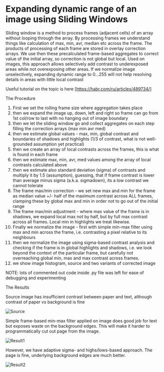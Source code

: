 # Expanding dynamic range of an image using Sliding Windows

Sliding window is a method to process frames (adjacent cells) of an array without looping through the array.
By processing frames we understand things like calculation of max, min, avr, median etc across the frame.
The products of processing of each frame are stored in overlay correction arrays.
We use then these precalculated frame-based aggregates to correct value of the initial array, so correction is not global but local.
Used on images, this approach allows selectively add contrast to underexposed areas while not overexposing other areas. 
If we normalize image unselectively, expanding dynamic range to 0...255 will not help resolving details in areas with little local contrast

Useful tutorial on the topic is here [https://habr.com/ru/articles/489734/]

The Procedure

1. First we set the rolling frame size where aggregation takes place
2. then we expand the image up, down, left and right so frame can go from 1st col/row to last with no hanging out of image boundary
3. then we let the sliding window go and collect aggregates on each step filling the correction arrays (max min avr med)
4. then we estimate global values - max, min, global contrast and boundaries of shadows and highlights (1/3 of contrast, what is not well-grounded assumption yet practical)
5. then we create an array of local contrasts across the frames, this is what is found in each frame
6. then we estimate max, min, avr, med values among the array of local contrasts calculated above
7. then we estimate also standard deviation (sigma) of contrasts and multiply it by 1.5 (assumption), guessing, that if frame contrast is lower than average minus sigma (a.k.a. sigmadown), its a low contrast we cannot tolerate
8. The frame max/min correction - we set new max and min for the frame as median value +/- half of the maximum contrast across ALL frames, clamping these by global max and min in order not to go out of the initial range
9. The frame max/min adjustment - where max value of the frame is in shadows, we expand local max not by half, but by full max contrast across all frames. Local min in highlights we treat likewise.
10. Finally we normalize the image - first with simple min-max filter using max and min across the frame, i.e. contrasting a pixel relative to its neighbours
11. then we normalize the image using sigma-based contrast analysis and checking if the frame is in global highlights and shadows, i.e. we look beyond the context of the particular frame, but carefully not overreaching global min, max and max contrast across frames.
12. we show image histogram, source and two variants of corrected image    

NOTE: lots of commented out code inside .py file was left for ease of debugging and experimenting

The Results

Source image has insufficient contrast between paper and text, although contrast of paper vs background is fine

![Source](https://github.com/user-attachments/assets/ccfac9a0-1eb7-4cc1-a9da-aac0ccc8a1b7)

Simple frame-based min-max filter applied on image does good job for text but exposes waste on the background edges. This will make it harder to programmatically cut out page from the image.

![Result1](https://github.com/user-attachments/assets/84f4a860-28fd-47e2-a731-bc42a7f3904f)

However, we have adaptive sigma- and highs/lows-based approach. The page is fine, underlying background edges are much better. 

![Result2](https://github.com/user-attachments/assets/4f2d6a0d-8c46-4736-a637-cfc8054543e3)
